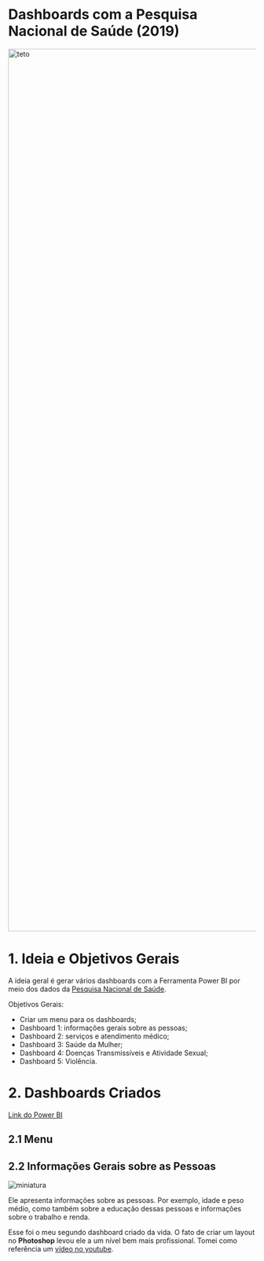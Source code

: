 # Dashboards com a Pesquisa Nacional de Saúde (2019)

<img width="1796" alt="teto" src="https://user-images.githubusercontent.com/97196457/165423004-1808180d-e7ec-4b83-8ea1-fa3a2f8969ba.png">
 
# 1. Ideia e Objetivos Gerais

A ideia geral é gerar vários dashboards com a Ferramenta Power BI por meio dos dados da [Pesquisa Nacional de Saúde](https://www.pns.icict.fiocruz.br/bases-de-dados/).

Objetivos Gerais:
- Criar um menu para os dashboards;
- Dashboard 1: informações gerais sobre as pessoas;
- Dashboard 2: serviços e atendimento médico;
- Dashboard 3: Saúde da Mulher;
- Dashboard 4: Doenças Transmissíveis e Atividade Sexual;
- Dashboard 5: Violência.

# 2. Dashboards Criados
[Link do Power BI](https://app.powerbi.com/view?r=eyJrIjoiYmNhYjcxN2UtZGYzZi00MmZiLWE4MDYtYzdhMzY1NmNkZjM3IiwidCI6ImZiYTViMTc4LTNhZjEtNDQyMC05NjZiLWJmNTE2M2U2YjFkYSJ9)
## 2.1 Menu

## 2.2 Informações Gerais sobre as Pessoas

![miniatura](https://user-images.githubusercontent.com/97196457/165425655-44ff7943-8d13-48f4-9de2-e4e135c29054.png)

Ele apresenta informações sobre as pessoas. Por exemplo, idade e peso médio, como também sobre a educação dessas pessoas e informações sobre o trabalho e renda.

Esse foi o meu segundo dashboard criado da vida. O fato de criar um layout no **Photoshop** levou ele a um nível bem mais profissional. Tomei como referência um [vídeo no youtube](https://www.youtube.com/watch?v=ANcukJkPwSw).
